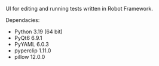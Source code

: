UI for editing and running tests written in Robot Framework.

Dependacies:
* Python 3.19 (64 bit)
* PyQt6 6.9.1
* PyYAML 6.0.3
* pyperclip 1.11.0
* pillow 12.0.0
